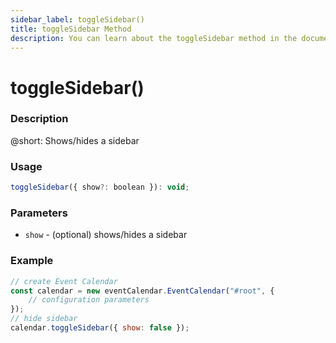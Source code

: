 ```yaml
---
sidebar_label: toggleSidebar()
title: toggleSidebar Method
description: You can learn about the toggleSidebar method in the documentation of the DHTMLX JavaScript Event Calendar library. Browse developer guides and API reference, try out code examples and live demos, and download a free 30-day evaluation version of DHTMLX Event Calendar.
---
```


# toggleSidebar()

### Description

@short: Shows/hides a sidebar

### Usage

~~~jsx {}
toggleSidebar({ show?: boolean }): void;
~~~

### Parameters

- `show` - (optional) shows/hides a sidebar

### Example

~~~jsx {6}
// create Event Calendar
const calendar = new eventCalendar.EventCalendar("#root", {
    // configuration parameters
});
// hide sidebar
calendar.toggleSidebar({ show: false });
~~~